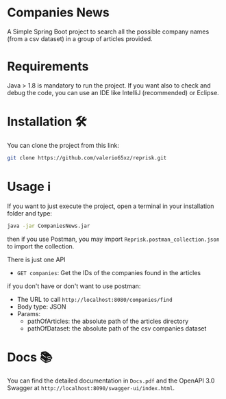 # Companies News

A Simple Spring Boot project to search all the possible company names (from a csv dataset) in a group of articles provided.

# Requirements

Java > 1.8 is mandatory to run the project. If you want also to check and debug the code, you can use an IDE like IntelliJ
(recommended) or Eclipse.

# Installation 🛠️

You can clone the project from this link:

```sh
git clone https://github.com/valerio65xz/reprisk.git
```

# Usage ℹ️

If you want to just execute the project, open a terminal in your installation folder and type:

```sh
java -jar CompaniesNews.jar
```

then if you use Postman, you may import `Reprisk.postman_collection.json` to import the collection.

There is just one API
* `GET companies`: Get the IDs of the companies found in the articles

if you don't have or don't want to use postman:
* The URL to call `http://localhost:8080/companies/find`
* Body type: JSON
* Params:
  * pathOfArticles: the absolute path of the articles directory
  * pathOfDataset: the absolute path of the csv companies dataset

# Docs 📚

You can find the detailed documentation in `Docs.pdf` and the OpenAPI 3.0 Swagger at `http://localhost:8090/swagger-ui/index.html`.
